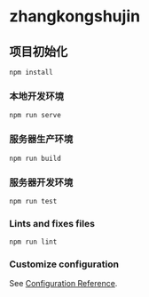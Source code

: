 # zhangkongshujin

## 项目初始化
```
npm install
```

### 本地开发环境
```
npm run serve
```

### 服务器生产环境
```
npm run build
```

### 服务器开发环境
```
npm run test
```

### Lints and fixes files
```
npm run lint
```

### Customize configuration
See [Configuration Reference](https://cli.vuejs.org/config/).
